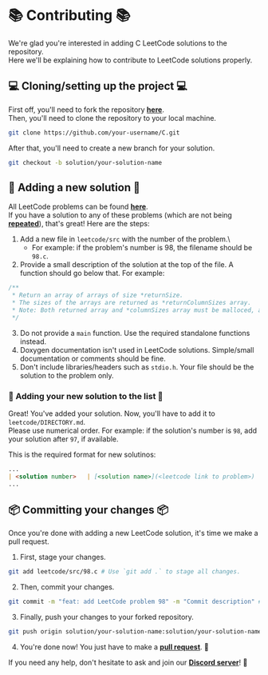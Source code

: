 # 📚 Contributing 📚

We're glad you're interested in adding C LeetCode solutions to the repository.\
Here we'll be explaining how to contribute to LeetCode solutions properly.

## 💻 Cloning/setting up the project 💻

First off, you'll need to fork the repository [**here**](https://github.com/TheAlgorithms/C/fork).\
Then, you'll need to clone the repository to your local machine.

```bash
git clone https://github.com/your-username/C.git
```

After that, you'll need to create a new branch for your solution.

```bash
git checkout -b solution/your-solution-name
```

## 📝 Adding a new solution 📝

All LeetCode problems can be found [**here**](https://leetcode.com/problemset/all/).\
If you have a solution to any of these problems (which are not being [**repeated**](https://github.com/TheAlgorithms/C/blob/master/leetcode/DIRECTORY.md)), that's great! Here are the steps:

1. Add a new file in `leetcode/src` with the number of the problem.\
    - For example: if the problem's number is 98, the filename should be `98.c`.
2. Provide a small description of the solution at the top of the file. A function should go below that. For example:

```c
/**
 * Return an array of arrays of size *returnSize.
 * The sizes of the arrays are returned as *returnColumnSizes array.
 * Note: Both returned array and *columnSizes array must be malloced, assume caller calls free().
 */
```

3. Do not provide a `main` function. Use the required standalone functions instead.
4. Doxygen documentation isn't used in LeetCode solutions. Simple/small documentation or comments should be fine.
5. Don't include libraries/headers such as `stdio.h`. Your file should be the solution to the problem only.

### 📜 Adding your new solution to the list 📜

Great! You've added your solution. Now, you'll have to add it to `leetcode/DIRECTORY.md`.\
Please use numerical order. For example: if the solution's number is `98`, add your solution after `97`, if available.

This is the required format for new solutinos:

```markdown
...
| <solution number>   | [<solution name>](<leetcode link to problem>)                                   | [C](./src/<filename>.c)   | <difficulty>     |
...
```

## 📦 Committing your changes 📦

Once you're done with adding a new LeetCode solution, it's time we make a pull request.

1. First, stage your changes.

```bash
git add leetcode/src/98.c # Use `git add .` to stage all changes.
```

2. Then, commit your changes.

```bash
git commit -m "feat: add LeetCode problem 98" -m "Commit description" # Optional
```

3. Finally, push your changes to your forked repository.

```bash
git push origin solution/your-solution-name:solution/your-solution-name
```

4. You're done now! You just have to make a [**pull request**](https://github.com/TheAlgorithms/C/compare). 🎉

If you need any help, don't hesitate to ask and join our [**Discord server**](https://the-algorithms.com/discord)! 🙂

